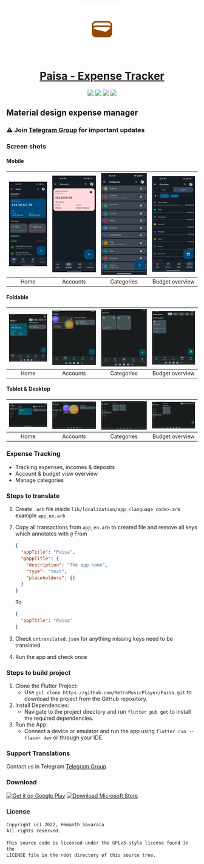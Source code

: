 <p align="center">
  <a href="https://retromusic.app">
    <img src="assets\images\icon.png" height="128">
    <h1 align="center">Paisa - Expense Tracker</h1>
  </a>
</p>
<p align="center">
 <a href="https://flutter.dev/" style="text-decoration:none" area-label="flutter">
    <img src="https://img.shields.io/badge/Platform-Flutter%203.22.2-blue">
  </a>
  <a href="https://github.com/RetroMusicPlayer/Paisa/releases/tag/v6.1.4" style="text-decoration:none" area-label="flutter">
    <img src="https://img.shields.io/badge/Version-6.1.4-orange">
  </a>
   <a href="https://play.google.com/store/apps/details?id=dev.hemanths.paisa" style="text-decoration:none" area-label="play store">
    <img src="https://img.shields.io/badge/Download-Google%20Play-green">
  </a>
  <a href="https://apps.microsoft.com/store/detail/9NQ2KR46N764?launch=true&mode=mini" style="text-decoration:none" area-label="windows">
    <img src="https://img.shields.io/badge/Download-Micrsoft%20Store-red">
  </a>
</p>
<p  align="center">
    <h2> Material design expense manager</h2>
</p>

### ⚠ Join [Telegram Group](https://t.me/app_paisa) for important updates

### Screen shots

#### Mobile

| <img src="paisa-images/flutter_01.png" width="200"/> | <img src="paisa-images/flutter_02.png" width="200"/> | <img src="paisa-images/flutter_04.png" width="200"/> | <img src="paisa-images/flutter_03.png" width="200"/> |
| :--------------------------------------------------: | :--------------------------------------------------: | :--------------------------------------------------: | :--------------------------------------------------: |
|                         Home                         |                       Accounts                       |                      Categories                      |                   Budget overview                    |

#### Foldable

| <img src="paisa-images/Screenshot_1667485291.png" width="200"/> | <img src="paisa-images/Screenshot_1667485297.png" width="200"/> | <img src="paisa-images/Screenshot_1667485299.png" width="200"/> | <img src="paisa-images/Screenshot_1667485301.png" width="200"/> |
| :-------------------------------------------------------------: | :-------------------------------------------------------------: | :-------------------------------------------------------------: | :-------------------------------------------------------------: |
|                              Home                               |                            Accounts                             |                           Categories                            |                         Budget overview                         |

#### Tablet & Desktop

| <img src="paisa-images/Screenshot_1667485280.png" width="200"/> | <img src="paisa-images/Screenshot_1667485342.png" width="200"/> | <img src="paisa-images/Screenshot_1667485319.png" width="200"/> | <img src="paisa-images/Screenshot_1667485320.png" width="200"/> |
| :-------------------------------------------------------------: | :-------------------------------------------------------------: | :-------------------------------------------------------------: | :-------------------------------------------------------------: |
|                              Home                               |                            Accounts                             |                           Categories                            |                         Budget overview                         |

### Expense Tracking

- Tracking expenses, incomes & deposits
- Account & budget visw overview
- Manage categories

### Steps to translate

1. Create `.arb` file inside `lib/localization/app_<language_code>.arb` example `app_en.arb`
2. Copy all transactions from `app_en.arb` to created file and remove all keys which annotates with `@`
   From

   ```json
   {
     "appTitle": "Paisa",
     "@appTitle": {
       "description": "The app name",
       "type": "text",
       "placeholders": {}
     }
   }
   ```

   To

   ```json
   {
     "appTitle": "Paisa"
   }
   ```

3. Check `untranslated.json` for anything missing keys need to be translated
4. Run the app and check once

### Steps to build project

1. Clone the Flutter Project:
   - Use `git clone https://github.com/RetroMusicPlayer/Paisa.git` to download the project from the GitHub repository.
2. Install Dependencies:
   - Navigate to the project directory and run `flutter pub get` to install the required dependencies.
3. Run the App:
   - Connect a device or emulator and run the app using `flutter run --flavor dev` or through your IDE.

### Support Translations

Contact us in Telegram [Telegram Group](https://t.me/app_paisa)

### Download

[<img alt='Get it on Google Play' width=256 height=100  src='https://play.google.com/intl/en_us/badges/static/images/badges/en_badge_web_generic.png'/>](https://play.google.com/store/apps/details?id=dev.hemanths.paisa&hl=en_US&pli=1&pcampaignid=pcampaignidMKT-Other-global-all-co-prtnr-py-PartBadge-Mar2515-1)
[<img  width=180 height=100 src="https://get.microsoft.com/images/en-us%20dark.svg" alt="Download Microsoft Store" />](https://apps.microsoft.com/store/detail/9NQ2KR46N764?launch=true&mode=mini)

### License

    Copyright (c) 2022, Hemanth Savarala
    All rights reserved.

    This source code is licensed under the GPLv3-style license found in the
    LICENSE file in the root directory of this source tree.
